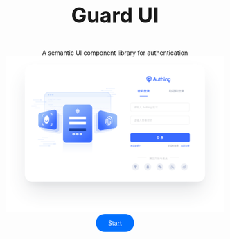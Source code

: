 <div align="center">
  <h1 style="font-size:48px"> Guard UI </h1>
  <br />
  <div>A semantic UI component library for authentication</div>

  <img src="./images/guard_index.png" />

  <a href="./guide/" style="color:#FFF;margin-top: 32px;background-color: #0170fe;a:link:color:#FFF;padding:8px;border-radius: 20px; padding: 12px 28px;cursor: pointer;">Start</a>

</div>



<!-- | Tables        | Are           | Cool  |
| ------------- |:-------------:| -----:|
| col 3 is      | right-aligned | $1600 |
| col 2 is      | centered      |   $12 |
| zebra stripes | are neat      |    $1 |

::: info
This is an info box.
:::

::: tip
This is a tip.
:::

::: warning
This is a warning.
:::

::: danger
This is a dangerous warning.
:::

::: details
This is a details block.
:::

```js{1,4,6-8}
export default { // Highlighted
  data () {
    return {
      msg: `Highlighted!
      This line isn't highlighted,
      but this and the next 2 are.`,
      motd: 'VitePress is awesome',
      lorem: 'ipsum'
    }
  }
}
``` -->